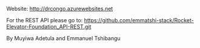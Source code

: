 Website: http://drcongo.azurewebsites.net

For the REST API please go to: https://github.com/emmatshi-stack/Rocket-Elevator-Foundation_API-REST.git

By Muyiwa Adetula and Emmanuel Tshibangu
